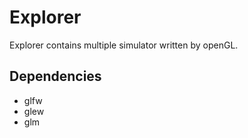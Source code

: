 # Explorer

Explorer contains multiple simulator written by openGL.

## Dependencies
- glfw
- glew
- glm

